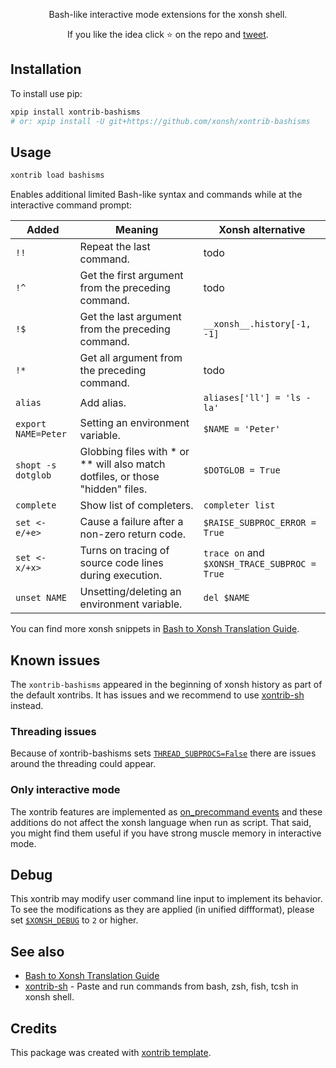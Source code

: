 <p align="center">
Bash-like interactive mode extensions for the xonsh shell.
</p>

<p align="center">
If you like the idea click ⭐ on the repo and <a href="https://twitter.com/intent/tweet?text=Nice%20xontrib%20for%20the%20xonsh%20shell!&url=https://github.com/xonsh/xontrib-bashisms" target="_blank">tweet</a>.
</p>


## Installation

To install use pip:

```bash
xpip install xontrib-bashisms
# or: xpip install -U git+https://github.com/xonsh/xontrib-bashisms
```

## Usage
```bash
xontrib load bashisms
```

Enables additional limited Bash-like syntax and commands while at the interactive command prompt:

| Added  | Meaning  | Xonsh alternative  |
|---|---|---|
| `!!`  | Repeat the last command.  | todo  |
| `!^`  | Get the first argument from the preceding command.  | todo  |
| `!$`  | Get the last argument from the preceding command.  | `__xonsh__.history[-1, -1]`  |
| `!*`  | Get all argument from the preceding command.  | todo  |
| `alias`  | Add alias.  | `aliases['ll'] = 'ls -la'`  |
| `export NAME=Peter`  | Setting an environment variable.  |  `$NAME = 'Peter'` |
| `shopt -s dotglob`  | Globbing files with * or ** will also match dotfiles, or those "hidden" files.  | `$DOTGLOB = True`  |
| `complete`  | Show list of completers.  | `completer list`  |
| `set <-e/+e>`  |  Cause a failure after a non-zero return code.  | `$RAISE_SUBPROC_ERROR = True`  |
| `set <-x/+x>` | Turns on tracing of source code lines during execution. | `trace on` and `$XONSH_TRACE_SUBPROC = True` |
| `unset NAME`  | Unsetting/deleting an environment variable.  | `del $NAME`  |

You can find more xonsh snippets in [Bash to Xonsh Translation Guide](https://xon.sh/bash_to_xsh.html).

## Known issues

The `xontrib-bashisms` appeared in the beginning of xonsh history as part of the default xontribs. It has issues and we recommend to use [xontrib-sh](https://github.com/anki-code/xontrib-sh) instead.

### Threading issues

Because of xontrib-bashisms sets [`THREAD_SUBPROCS=False`](https://xon.sh/envvars.html#thread-subprocs) there are issues around the threading could appear.

### Only interactive mode

The xontrib features are implemented as [on_precommand events](https://xon.sh/events.html#on-precommand) and
these additions do not affect the xonsh language when run as script.
That said, you might find them useful if you have strong muscle memory in interactive mode.

## Debug

This xontrib may modify user command line input to implement its behavior.
To see the modifications as they are applied (in unified diffformat), please set [`$XONSH_DEBUG`](https://xon.sh/envvars.html#xonsh-debug) to `2` or higher.

## See also

* [Bash to Xonsh Translation Guide](https://xon.sh/bash_to_xsh.html)
* [xontrib-sh](https://github.com/anki-code/xontrib-sh) - Paste and run commands from bash, zsh, fish, tcsh in xonsh shell.

## Credits

This package was created with [xontrib template](https://github.com/xonsh/xontrib-template).
